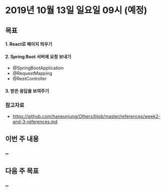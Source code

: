 # 2019년 10월 13일 일요일 09시 (예정)


## 목표
#### 1. React로 페이지 띄우기
#### 2. Spring Boot 서버에 요청 보내기
  - @SpringBootApplication
  - @RequestMapping
  - @RestController
#### 3. 받은 응답을 보여주기
### 참고자료
- https://github.com/haneunjung/Others/blob/master/references/week2-and-3-references.md


## 이번 주 내용
### ~

## 다음 주 목표
### ~
